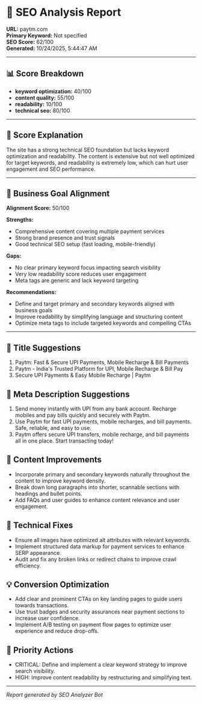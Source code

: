 # 🧠 SEO Analysis Report  
**URL:** paytm.com  
**Primary Keyword:** Not specified  
**SEO Score:** 62/100  
**Generated:** 10/24/2025, 5:44:47 AM

---

## 📊 Score Breakdown
- **keyword optimization:** 40/100
- **content quality:** 55/100
- **readability:** 10/100
- **technical seo:** 80/100

---

## 💬 Score Explanation
The site has a strong technical SEO foundation but lacks keyword optimization and readability. The content is extensive but not well optimized for target keywords, and readability is extremely low, which can hurt user engagement and SEO performance.

---

## 🎯 Business Goal Alignment
**Alignment Score:** 50/100

**Strengths:**
- Comprehensive content covering multiple payment services
- Strong brand presence and trust signals
- Good technical SEO setup (fast loading, mobile-friendly)


**Gaps:**
- No clear primary keyword focus impacting search visibility
- Very low readability score reduces user engagement
- Meta tags are generic and lack keyword targeting


**Recommendations:**
- Define and target primary and secondary keywords aligned with business goals
- Improve readability by simplifying language and structuring content
- Optimize meta tags to include targeted keywords and compelling CTAs

---

## 📝 Title Suggestions
1. Paytm: Fast & Secure UPI Payments, Mobile Recharge & Bill Payments
2. Paytm - India's Trusted Platform for UPI, Mobile Recharge & Bill Pay
3. Secure UPI Payments & Easy Mobile Recharge | Paytm

## 🧾 Meta Description Suggestions
1. Send money instantly with UPI from any bank account. Recharge mobiles and pay bills quickly and securely with Paytm.
2. Use Paytm for fast UPI payments, mobile recharges, and bill payments. Safe, reliable, and easy to use.
3. Paytm offers secure UPI transfers, mobile recharge, and bill payments all in one place. Start transacting today!

## 🧩 Content Improvements
- Incorporate primary and secondary keywords naturally throughout the content to improve keyword density.
- Break down long paragraphs into shorter, scannable sections with headings and bullet points.
- Add FAQs and user guides to enhance content relevance and user engagement.

## 🧱 Technical Fixes
- Ensure all images have optimized alt attributes with relevant keywords.
- Implement structured data markup for payment services to enhance SERP appearance.
- Audit and fix any broken links or redirect chains to improve crawl efficiency.

## 💡 Conversion Optimization
- Add clear and prominent CTAs on key landing pages to guide users towards transactions.
- Use trust badges and security assurances near payment sections to increase user confidence.
- Implement A/B testing on payment flow pages to optimize user experience and reduce drop-offs.

## 🚀 Priority Actions
- CRITICAL: Define and implement a clear keyword strategy to improve search visibility.
- HIGH: Improve content readability by restructuring and simplifying text.

---

*Report generated by SEO Analyzer Bot*
